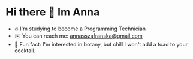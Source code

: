 # Hi there 👋 Im Anna
- 🔥 I'm studying to become a Programming Technician
- ✉️ You can reach me: annasszafranska@gmail.com
- 🌸 Fun fact: I'm interested in botany, but chill I won't add a toad to your cocktail.

